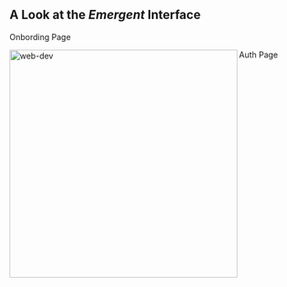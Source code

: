 <h2>A Look at the <i>Emergent</i> Interface</h2>
<p>Onbording Page</p>
<img align="left" width="400" src="https://github.com/PRAKALP-PANDE/Emergent/assets/91276322/eda0448f-7ba6-4a21-b668-ea51eb2c3fa7" alt="web-dev" border="0">
<p>Auth Page</p>
<img align="right" width="200" src="" alt="web-dev" border="0>
